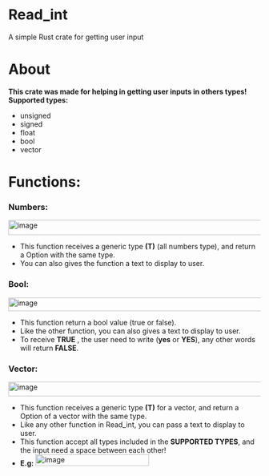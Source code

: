 # Read_int
A simple Rust crate for getting user input

# About
**This crate was made for helping in getting user inputs in others types!**  
**Supported types:**
- unsigned
- signed
- float
- bool
- vector

# Functions:

### Numbers: 
<img width="775" height="30" alt="image" src="https://github.com/user-attachments/assets/0d3e4907-5921-4285-90cf-aecba0173c3d" />

- This function receives a generic type **(T)** (all numbers type), and return a Option with the same type.  
- You can also gives the function a text to display to user.

### Bool:
<img width="565" height="27" alt="image" src="https://github.com/user-attachments/assets/acd51a73-103e-42cf-9db0-e5c3e6c1cfc4" />

- This function return a bool value (true or false).  
- Like the other function, you can also gives a text to display to user.  
- To receive **TRUE** , the user need to write (**yes** or **YES**), any other words will return **FALSE**.

### Vector:
<img width="791" height="29" alt="image" src="https://github.com/user-attachments/assets/41169b22-ef50-421a-b781-1da1b3a73d32" />

- This function receives a generic type **(T)** for a vector, and return a Option of a vector with the same type.  
- Like any other function in Read_int, you can pass a text to display to user.  
- This function accept all types included in the **SUPPORTED TYPES**, and the input need a space between each other!  
- **E.g:** <img width="227" height="23" alt="image" src="https://github.com/user-attachments/assets/46b4ab8e-8d76-4ec3-bf7f-ec0b46cee6a5" />

